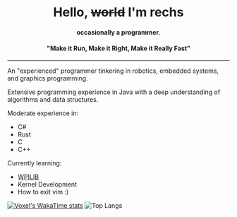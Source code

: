 
<h1 align="center">Hello, <s>world</s> I'm rechs</h1>
<h4 align="center">occasionally a programmer.</h4>
<h4 align="center">"Make it Run, Make it Right, Make it Really Fast"</h4>

***

An "experienced" programmer tinkering in robotics, embedded systems, and graphics programming.

Extensive programming experience in Java with a deep understanding of algorithms and data structures.

Moderate experience in:
* C#
* Rust
* C
* C++

Currently learning:
* [WPILIB](https://github.com/wpilibsuite/allwpilib)
* Kernel Development
* How to exit vim :)



[![Voxel's WakaTime stats](https://github-readme-stats.vercel.app/api/wakatime?username=@SudoVoxel&theme=tokyonight&hide_border=true&layout=compact)](https://github.com/anuraghazra/github-readme-stats)
![Top Langs](https://github-readme-stats.vercel.app/api/top-langs/?username=SudoVoxel&hide_border=true&theme=tokyonight)
